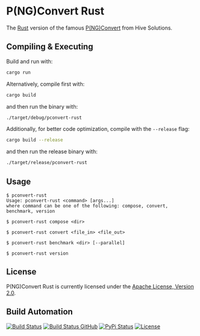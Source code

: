 # P(NG)Convert Rust

The [Rust](https://www.rust-lang.org) version of the famous [P(NG)Convert](https://github.com/hivesolutions/pconvert) from Hive Solutions.

## Compiling & Executing

Build and run with:

```bash
cargo run
```

Alternatively, compile first with:

```bash
cargo build
```

and then run the binary with:

```bash
./target/debug/pconvert-rust
```

Additionally, for better code optimization, compile with the `--release` flag:

```bash
cargo build --release
```

and then run the release binary with:

```bash
./target/release/pconvert-rust
```

## Usage

```console
$ pconvert-rust
Usage: pconvert-rust <command> [args...]
where command can be one of the following: compose, convert, benchmark, version
```

```console
$ pconvert-rust compose <dir>
```

```console
$ pconvert-rust convert <file_in> <file_out>
```

```console
$ pconvert-rust benchmark <dir> [--parallel]
```

```console
$ pconvert-rust version
```

## License

P(NG)Convert Rust is currently licensed under the [Apache License, Version 2.0](http://www.apache.org/licenses/).

## Build Automation

[![Build Status](https://travis-ci.org/ripe-tech/pconvert-rust.svg?branch=master)](https://travis-ci.org/ripe-tech/pconvert-rust)
[![Build Status GitHub](https://github.com/ripe-tech/pconvert-rust/workflows/Main%20Workflow/badge.svg)](https://github.com/ripe-tech/pconvert-rust/actions)
[![PyPi Status](https://img.shields.io/pypi/v/pconvert-rust.svg)](https://pypi.python.org/pypi/pconvert-rust)
[![License](https://img.shields.io/badge/license-Apache%202.0-blue.svg)](https://www.apache.org/licenses/)
